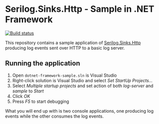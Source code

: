 # Serilog.Sinks.Http - Sample in .NET Framework

[![Build status](https://ci.appveyor.com/api/projects/status/phjs4ukdaiwg4u4s/branch/master?svg=true)](https://ci.appveyor.com/project/FantasticFiasco/serilog-sinks-http-sample-dotnet-framework/branch/master)

This repository contains a sample application of [Serilog.Sinks.Http](https://github.com/FantasticFiasco/serilog-sinks-http) producing log events sent over HTTP to a basic log server.

## Running the application

1. Open `dotnet-framework-sample.sln` is Visual Studio
1. Right-click solution is Visual Studio and select _Set StartUp Projects..._
1. Select _Multiple startup projects_ and set action of both _log-server_ and _sample_ to _Start_
1. Click _OK_
1. Press _F5_ to start debugging

What you will end up with is two console applications, one producing log events while the other consumes the log events.
